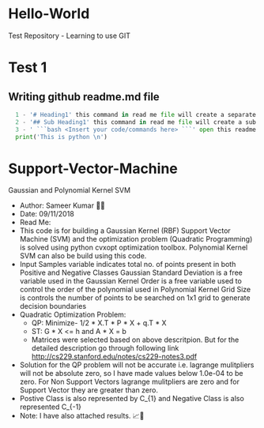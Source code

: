 # Hello-World
Test Repository - Learning to use GIT
# Test 1
## Writing github readme.md file
```python
  1 - '# Heading1' this command in read me file will create a separate section with Heading1 as heading.
  2 - '## Sub Heading1' this command in read me file will create a sub heading with title as Sub Heading1.
  3 - ' ```bash <Insert your code/commands here> ```' open this readme.md file for more clarity. 
  print('This is python \n')
```
# Support-Vector-Machine
Gaussian and Polynomial Kernel SVM 

- Author: Sameer Kumar 🐱‍💻
- Date: 09/11/2018
- Read Me: 
- This code is for building a Gaussian Kernel (RBF) Support Vector Machine (SVM) and the optimization 
problem (Quadratic Programming) is solved using python cvxopt optimization toolbox.
Polynomial Kernel SVM can also be build using this code. 
- Input Samples variable indicates total no. of points present in both Positive and Negative Classes
Gaussian Standard Deviation is a free variable used in the Gaussian Kernel
Order is a free variable used to control the order of the polynomial used in Polynomial Kernel
Grid Size is controls the number of points to be searched on 1x1 grid to generate decision boundaries
- Quadratic Optimization Problem:
  - QP: Minimize- 1/2 * X.T * P * X + q.T * X
  - ST: G * X <= h and A * X = b
  - Matrices were selected based on above descritpion. But for the detailed description go through following link
    http://cs229.stanford.edu/notes/cs229-notes3.pdf
- Solution for the QP problem will not be accurate i.e. lagrange mulitpliers will not be absolute zero, so I have
made values below 1.0e-04 to be zero. For Non Support Vectors lagrange mulitpliers are zero and for Support Vector they are
greater than zero.
- Postive Class is also represented by C_{1} and Negative Class is also represented C_{-1}
- Note: I have also attached results. 📈👀

